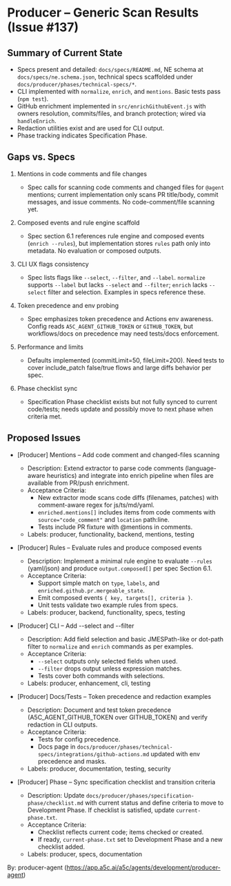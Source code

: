 # Producer – Generic Scan Results (Issue #137)

## Summary of Current State

- Specs present and detailed: `docs/specs/README.md`, NE schema at `docs/specs/ne.schema.json`, technical specs scaffolded under `docs/producer/phases/technical-specs/*`.
- CLI implemented with `normalize`, `enrich`, and `mentions`. Basic tests pass (`npm test`).
- GitHub enrichment implemented in `src/enrichGithubEvent.js` with owners resolution, commits/files, and branch protection; wired via `handleEnrich`.
- Redaction utilities exist and are used for CLI output.
- Phase tracking indicates Specification Phase.

## Gaps vs. Specs

1. Mentions in code comments and file changes
   - Spec calls for scanning code comments and changed files for `@agent` mentions; current implementation only scans PR title/body, commit messages, and issue comments. No code-comment/file scanning yet.

2. Composed events and rule engine scaffold
   - Spec section 6.1 references rule engine and composed events (`enrich --rules`), but implementation stores `rules` path only into metadata. No evaluation or composed outputs.

3. CLI UX flags consistency
   - Spec lists flags like `--select`, `--filter`, and `--label`. `normalize` supports `--label` but lacks `--select` and `--filter`; `enrich` lacks `--select` filter and selection. Examples in specs reference these.

4. Token precedence and env probing
   - Spec emphasizes token precedence and Actions env awareness. Config reads `A5C_AGENT_GITHUB_TOKEN` or `GITHUB_TOKEN`, but workflows/docs on precedence may need tests/docs enforcement.

5. Performance and limits
   - Defaults implemented (commitLimit=50, fileLimit=200). Need tests to cover include_patch false/true flows and large diffs behavior per spec.

6. Phase checklist sync
   - Specification Phase checklist exists but not fully synced to current code/tests; needs update and possibly move to next phase when criteria met.

## Proposed Issues

- [Producer] Mentions – Add code comment and changed-files scanning
  - Description: Extend extractor to parse code comments (language-aware heuristics) and integrate into enrich pipeline when files are available from PR/push enrichment.
  - Acceptance Criteria:
    - New extractor mode scans code diffs (filenames, patches) with comment-aware regex for js/ts/md/yaml.
    - `enriched.mentions[]` includes items from code comments with `source="code_comment"` and `location` path:line.
    - Tests include PR fixture with @mentions in comments.
  - Labels: producer, functionality, backend, mentions, testing

- [Producer] Rules – Evaluate rules and produce composed events
  - Description: Implement a minimal rule engine to evaluate `--rules` (yaml/json) and produce `output.composed[]` per spec Section 6.1.
  - Acceptance Criteria:
    - Support simple match on `type`, `labels`, and `enriched.github.pr.mergeable_state`.
    - Emit composed events `{ key, targets[], criteria }`.
    - Unit tests validate two example rules from specs.
  - Labels: producer, backend, functionality, specs, testing

- [Producer] CLI – Add --select and --filter
  - Description: Add field selection and basic JMESPath-like or dot-path filter to `normalize` and `enrich` commands as per examples.
  - Acceptance Criteria:
    - `--select` outputs only selected fields when used.
    - `--filter` drops output unless expression matches.
    - Tests cover both commands with selections.
  - Labels: producer, enhancement, cli, testing

- [Producer] Docs/Tests – Token precedence and redaction examples
  - Description: Document and test token precedence (A5C_AGENT_GITHUB_TOKEN over GITHUB_TOKEN) and verify redaction in CLI outputs.
  - Acceptance Criteria:
    - Tests for config precedence.
    - Docs page in `docs/producer/phases/technical-specs/integrations/github-actions.md` updated with env precedence and masks.
  - Labels: producer, documentation, testing, security

- [Producer] Phase – Sync specification checklist and transition criteria
  - Description: Update `docs/producer/phases/specification-phase/checklist.md` with current status and define criteria to move to Development Phase. If checklist is satisfied, update `current-phase.txt`.
  - Acceptance Criteria:
    - Checklist reflects current code; items checked or created.
    - If ready, `current-phase.txt` set to Development Phase and a new checklist added.
  - Labels: producer, specs, documentation

By: producer-agent (https://app.a5c.ai/a5c/agents/development/producer-agent)
